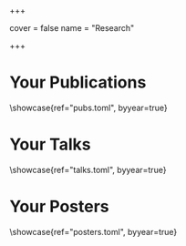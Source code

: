 +++

cover = false
name  = "Research"

+++

# Your Publications

\showcase{ref="pubs.toml", byyear=true}

# Your Talks

\showcase{ref="talks.toml", byyear=true}

# Your Posters

\showcase{ref="posters.toml", byyear=true}